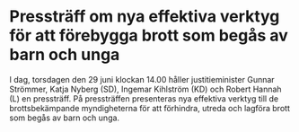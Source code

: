 # Pressträff om nya effektiva verktyg för att förebygga brott som begås av barn och unga

I dag, torsdagen den 29 juni klockan 14.00 håller justitieminister Gunnar Strömmer, Katja Nyberg (SD), Ingemar Kihlström (KD) och Robert Hannah (L) en pressträff. På pressträffen presenteras nya effektiva verktyg till de brottsbekämpande myndigheterna för att förhindra, utreda och lagföra brott som begås av barn och unga.
